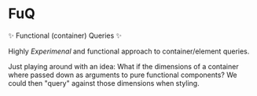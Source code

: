 # FuQ

:sparkles: Functional (container) Queries :sparkles:

Highly *Experimenal* and functional approach to container/element queries.

Just playing around with an idea: What if the dimensions of a container where passed down as arguments to pure functional components? We could then "query" against those dimensions when styling.
